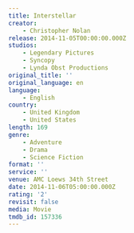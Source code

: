 ```yaml
---
title: Interstellar
creator:
    - Christopher Nolan
release: 2014-11-05T00:00:00.000Z
studios:
    - Legendary Pictures
    - Syncopy
    - Lynda Obst Productions
original_title: ''
original_language: en
language:
    - English
country:
    - United Kingdom
    - United States
length: 169
genre:
    - Adventure
    - Drama
    - Science Fiction
format: ''
service: ''
venue: AMC Loews 34th Street
date: 2014-11-06T05:00:00.000Z
rating: '2'
revisit: false
media: Movie
tmdb_id: 157336
---
```



